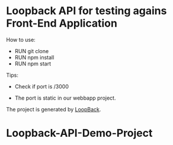Loopback API for testing agains Front-End Application
==============

How to use:

  - RUN git clone
  - RUN npm install
  - RUN npm start

Tips:

  - Check if port is /3000

  - The port is static in our webbapp project.




The project is generated by [LoopBack](http://loopback.io).
# Loopback-API-Demo-Project
